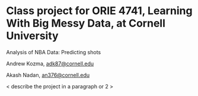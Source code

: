 # Class project for ORIE 4741, Learning With Big Messy Data, at Cornell University

Analysis of NBA Data: Predicting shots 

Andrew Kozma, adk87@cornell.edu

Akash Nadan, an376@cornell.edu


< describe the project in a paragraph or 2 > 
